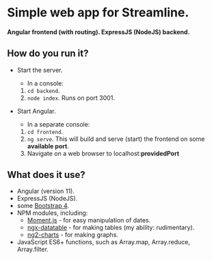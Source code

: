 # Simple web app for Streamline.
#### Angular frontend (with routing). ExpressJS (NodeJS) backend.

## How do you run it?
* Start the server.
  * In a console:
  1. `cd backend`.
  2. `node index`. Runs on port 3001.

* Start Angular.
  * In a separate console:
  1. `cd frontend`.
  2. `ng serve`. This will build and serve (start) the frontend on some **available port**. 
  3. Navigate on a web browser to localhost:**providedPort**

## What does it use?
* Angular (version 11).
* ExpressJS (NodeJS).
* some [Bootstrap 4](https://getbootstrap.com/).
* NPM modules, including:
   * [Moment.js](https://momentjs.com/) - for easy manipulation of dates. 
   * [ngx-datatable](https://swimlane.gitbook.io/ngx-datatable/) - for making tables (my ability: rudimentary).
   * [ng2-charts](https://valor-software.com/ng2-charts/) - for making graphs.
* JavaScript ES6+ functions, such as Array.map, Array.reduce, Array.filter. 
